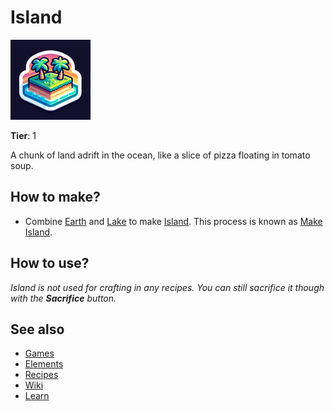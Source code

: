 # Island

![](../images/item.island.png)

**Tier**: 1

A chunk of land adrift in the ocean, like a slice of pizza floating in tomato soup.

## How to make?

* Combine [Earth](/wiki/elements/earth) and [Lake](/wiki/elements/lake) to make [Island](/wiki/elements/island). This process is known as [Make Island](/wiki/recipes/make-island).

## How to use?

_Island is not used for crafting in any recipes. You can still sacrifice it though with the **Sacrifice** button._

## See also

* [Games](/wiki/games)
* [Elements](/wiki/elements)
* [Recipes](/wiki/recipes)
* [Wiki](/wiki/index)
* [Learn](/learn/index)